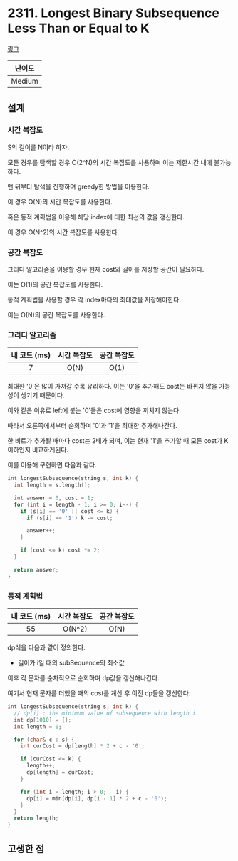 # 2311. Longest Binary Subsequence Less Than or Equal to K

[링크](https://leetcode.com/problems/longest-binary-subsequence-less-than-or-equal-to-k/)

| 난이도 |
| :----: |
| Medium |

## 설계

### 시간 복잡도

S의 길이를 N이라 하자.

모든 경우를 탐색할 경우 O(2^N)의 시간 복잡도를 사용하며 이는 제한시간 내에 불가능하다.

맨 뒤부터 탐색을 진행하며 greedy한 방법을 이용한다.

이 경우 O(N)의 시간 복잡도를 사용한다.

혹은 동적 계획법을 이용해 해당 index에 대한 최선의 값을 갱신한다.

이 경우 O(N^2)의 시간 복잡도를 사용한다.

### 공간 복잡도

그리디 알고리즘을 이용할 경우 현재 cost와 길이를 저장할 공간이 필요하다.

이는 O(1)의 공간 복잡도를 사용한다.

동적 계획법을 사용할 경우 각 index마다의 최대값을 저장해야한다.

이는 O(N)의 공간 복잡도를 사용한다.

### 그리디 알고리즘

| 내 코드 (ms) | 시간 복잡도 | 공간 복잡도 |
| :----------: | :---------: | :---------: |
|      7       |    O(N)     |    O(1)     |

최대한 '0'은 많이 가져갈 수록 유리하다. 이는 '0'을 추가해도 cost는 바뀌지 않을 가능성이 생기기 때문이다.

이와 같은 이유로 left에 붙는 '0'들은 cost에 영향을 끼치지 않는다.

따라서 오른쪽에서부터 순회하며 '0'과 '1'을 최대한 추가해나간다.

한 비트가 추가될 때마다 cost는 2배가 되며, 이는 현재 '1'을 추가할 때 모든 cost가 K이하인지 비교하게된다.

이를 이용해 구현하면 다음과 같다.

```cpp
int longestSubsequence(string s, int k) {
  int length = s.length();

  int answer = 0, cost = 1;
  for (int i = length - 1; i >= 0; i--) {
    if (s[i] == '0' || cost <= k) {
      if (s[i] == '1') k -= cost;

      answer++;
    }

    if (cost <= k) cost *= 2;
  }

  return answer;
}
```

### 동적 계획법

| 내 코드 (ms) | 시간 복잡도 | 공간 복잡도 |
| :----------: | :---------: | :---------: |
|      55      |   O(N^2)    |    O(N)     |

dp식을 다음과 같이 정의한다.

- 길이가 i일 때의 subSequence의 최소값

이후 각 문자를 순차적으로 순회하며 dp값을 갱신해나간다.

여기서 현재 문자를 더했을 때의 cost를 계산 후 이전 dp들을 갱신한다.

```cpp
int longestSubsequence(string s, int k) {
  // dp[i] : the minimum value of subsequence with length i
  int dp[1010] = {};
  int length = 0;

  for (char& c : s) {
    int curCost = dp[length] * 2 + c - '0';

    if (curCost <= k) {
      length++;
      dp[length] = curCost;
    }

    for (int i = length; i > 0; --i) {
      dp[i] = min(dp[i], dp[i - 1] * 2 + c - '0');
    }
  }
  return length;
}
```

## 고생한 점
